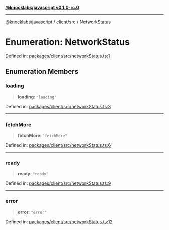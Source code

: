 [**@knocklabs/javascript v0.1.0-rc.0**](../../../README.md)

***

[@knocklabs/javascript](../../../modules.md) / [client/src](../README.md) / NetworkStatus

# Enumeration: NetworkStatus

Defined in: [packages/client/src/networkStatus.ts:1](https://github.com/knocklabs/javascript/blob/main/packages/client/src/networkStatus.ts#L1)

## Enumeration Members

### loading

> **loading**: `"loading"`

Defined in: [packages/client/src/networkStatus.ts:3](https://github.com/knocklabs/javascript/blob/main/packages/client/src/networkStatus.ts#L3)

***

### fetchMore

> **fetchMore**: `"fetchMore"`

Defined in: [packages/client/src/networkStatus.ts:6](https://github.com/knocklabs/javascript/blob/main/packages/client/src/networkStatus.ts#L6)

***

### ready

> **ready**: `"ready"`

Defined in: [packages/client/src/networkStatus.ts:9](https://github.com/knocklabs/javascript/blob/main/packages/client/src/networkStatus.ts#L9)

***

### error

> **error**: `"error"`

Defined in: [packages/client/src/networkStatus.ts:12](https://github.com/knocklabs/javascript/blob/main/packages/client/src/networkStatus.ts#L12)
